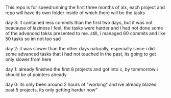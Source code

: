 This repo is for speedrunning the first three months of alx, each project
and repo will have its own folder inside of which there will be the tasks

day 3: it contained less commits than the first two days, but it was not beacause of laziness i feel, the tasks were harder and i had not done some of the advanced takss presented to me. still, i managed 60 commits and like 50 tasks so im not too sad

day 2: it was slower than the other days naturally, especially since i did some advanced tasks that i had not touched in the past, its going to get only slower from here

day 1: already finished the first 8 projects and got into c, by tommorrow i should be at pointers already

day 0: its only been around 2 hours of "working" and ive already blazed past
5 projects, its only getting harder now"
